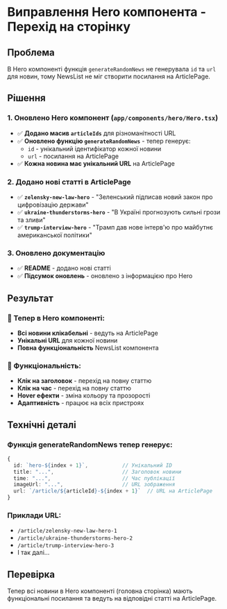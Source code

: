 # Виправлення Hero компонента - Перехід на сторінку

## Проблема
В Hero компоненті функція `generateRandomNews` не генерувала `id` та `url` для новин, тому NewsList не міг створити посилання на ArticlePage.

## Рішення

### 1. Оновлено Hero компонент (`app/components/hero/Hero.tsx`)
- ✅ **Додано масив `articleIds`** для різноманітності URL
- ✅ **Оновлено функцію `generateRandomNews`** - тепер генерує:
  - `id` - унікальний ідентифікатор кожної новини
  - `url` - посилання на ArticlePage
- ✅ **Кожна новина має унікальний URL** на ArticlePage

### 2. Додано нові статті в ArticlePage
- ✅ **`zelensky-new-law-hero`** - "Зеленський підписав новий закон про цифровізацію держави"
- ✅ **`ukraine-thunderstorms-hero`** - "В Україні прогнозують сильні грози та зливи"
- ✅ **`trump-interview-hero`** - "Трамп дав нове інтерв'ю про майбутнє американської політики"

### 3. Оновлено документацію
- ✅ **README** - додано нові статті
- ✅ **Підсумок оновлень** - оновлено з інформацією про Hero

## Результат

### 🎯 Тепер в Hero компоненті:
- **Всі новини клікабельні** - ведуть на ArticlePage
- **Унікальні URL** для кожної новини
- **Повна функціональність** NewsList компонента

### 📱 Функціональність:
- **Клік на заголовок** - перехід на повну статтю
- **Клік на час** - перехід на повну статтю
- **Hover ефекти** - зміна кольору та прозорості
- **Адаптивність** - працює на всіх пристроях

## Технічні деталі

### Функція generateRandomNews тепер генерує:
```typescript
{
  id: `hero-${index + 1}`,           // Унікальний ID
  title: "...",                      // Заголовок новини
  time: "...",                       // Час публікації
  imageUrl: "...",                   // URL зображення
  url: `/article/${articleId}-${index + 1}`  // URL на ArticlePage
}
```

### Приклади URL:
- `/article/zelensky-new-law-hero-1`
- `/article/ukraine-thunderstorms-hero-2`
- `/article/trump-interview-hero-3`
- І так далі...

## Перевірка
Тепер всі новини в Hero компоненті (головна сторінка) мають функціональні посилання та ведуть на відповідні статті на ArticlePage.
